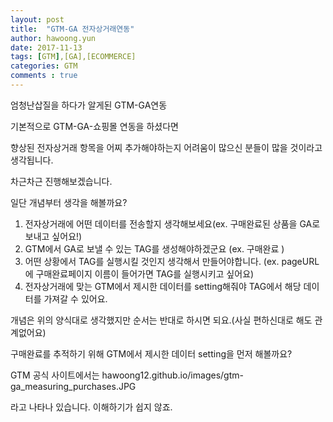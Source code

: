 ```yaml
---
layout: post
title:  "GTM-GA 전자상거래연동"
author: hawoong.yun
date: 2017-11-13
tags: [GTM],[GA],[ECOMMERCE]
categories: GTM
comments : true
---
```



엄청난삽질을 하다가 알게된 GTM-GA연동

기본적으로 GTM-GA-쇼핑몰 연동을 하셨다면

향상된 전자상거래 항목을 어찌 추가해야하는지 어려움이 많으신 분들이 많을 것이라고 생각됩니다.

차근차근 진행해보겠습니다.

일단 개념부터 생각을 해볼까요?

1. 전자상거래에 어떤 데이터를 전송할지 생각해보세요(ex. 구매완료된 상품을 GA로 보내고 싶어요!)
2. GTM에서 GA로 보낼 수 있는 TAG를 생성해야하겠군요 (ex. 구매완료 )
3. 어떤 상황에서 TAG를 실행시킬 것인지 생각해서 만들어야합니다. (ex. pageURL에 구매완료페이지 이름이 들어가면 TAG를 실행시키고 싶어요)
4. 전자상거래에 맞는 GTM에서 제시한 데이터를 setting해줘야 TAG에서 해당 데이터를 가져갈 수 있어요.


개념은 위의 양식대로 생각했지만 순서는 반대로 하시면 되요.(사실 편하신대로 해도 관계없어요)

구매완료를 추적하기 위해 GTM에서 제시한 데이터 setting을 먼저 해볼까요? 

GTM 공식 사이트에서는 
hawoong12.github.io/images/gtm-ga_measuring_purchases.JPG

라고 나타나 있습니다. 이해하기가 쉽지 않죠.

